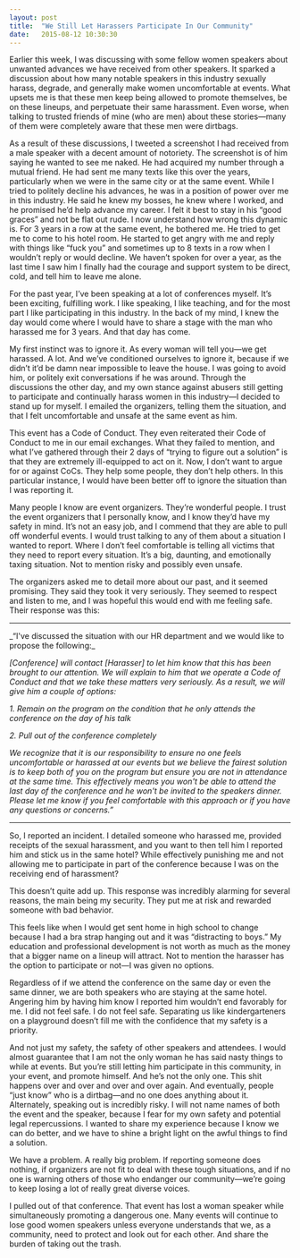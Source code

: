 ```yaml
---
layout: post
title:  "We Still Let Harassers Participate In Our Community"
date:   2015-08-12 10:30:30
---
```


Earlier this week, I was discussing with some fellow women speakers about unwanted advances we have received from other speakers. It sparked a discussion about how many notable speakers in this industry sexually harass, degrade, and generally make women uncomfortable at events. What upsets me is that these men keep being allowed to promote themselves, be on these lineups, and perpetuate their same harassment. Even worse, when talking to trusted friends of mine (who are men) about these stories—many of them were completely aware that these men were dirtbags.

<!--more-->

As a result of these discussions, I tweeted a screenshot I had received from a male speaker with a decent amount of notoriety. The screenshot is of him saying he wanted to see me naked. He had acquired my number through a mutual friend. He had sent me many texts like this over the years, particularly when we were in the same city or at the same event. While I tried to politely decline his advances, he was in a position of power over me in this industry. He said he knew my bosses, he knew where I worked, and he promised he’d help advance my career. I felt it best to stay in his “good graces” and not be flat out rude. I now understand how wrong this dynamic is. For 3 years in a row at the same event, he bothered me. He tried to get me to come to his hotel room. He started to get angry with me and reply with things like “fuck you” and sometimes up to 8 texts in a row when I wouldn’t reply or would decline. We haven’t spoken for over a year, as the last time I saw him I finally had the courage and support system to be direct, cold, and tell him to leave me alone.

For the past year, I’ve been speaking at a lot of conferences myself. It’s been exciting, fulfilling work. I like speaking, I like teaching, and for the most part I like participating in this industry. In the back of my mind, I knew the day would come where I would have to share a stage with the man who harassed me for 3 years. And that day has come.

My first instinct was to ignore it. As every woman will tell you—we get harassed. A lot. And we’ve conditioned ourselves to ignore it, because if we didn’t it’d be damn near impossible to leave the house. I was going to avoid him, or politely exit conversations if he was around. Through the discussions the other day, and my own stance against abusers still getting to participate and continually harass women in this industry—I decided to stand up for myself. I emailed the organizers, telling them the situation, and that I felt uncomfortable and unsafe at the same event as him.

This event has a Code of Conduct. They even reiterated their Code of Conduct to me in our email exchanges. What they failed to mention, and what I’ve gathered through their 2 days of “trying to figure out a solution” is that they are extremely ill-equipped to act on it. Now, I don’t want to argue for or against CoCs. They help some people, they don’t help others. In this particular instance, I would have been better off to ignore the situation than I was reporting it.

Many people I know are event organizers. They’re wonderful people. I trust the event organizers that I personally know, and I know they’d have my safety in mind. It’s not an easy job, and I commend that they are able to pull off wonderful events. I would trust talking to any of them about a situation I wanted to report. Where I don’t feel comfortable is telling all victims that they need to report every situation. It’s a big, daunting, and emotionally taxing situation. Not to mention risky and possibly even unsafe.

The organizers asked me to detail more about our past, and it seemed promising. They said they took it very seriously. They seemed to respect and listen to me, and I was hopeful this would end with me feeling safe. Their response was this:
<hr>
_“I've discussed the situation with our HR department and we would like to propose the following:_

_[Conference] will contact [Harasser] to let him know that this has been brought to our attention. We will explain to him that we operate a Code of Conduct and that we take these matters very seriously. As a result, we will give him a couple of options:_

_1. Remain on the program on the condition that he only attends the conference on the day of his talk_

_2. Pull out of the conference completely_

_We recognize that it is our responsibility to ensure no one feels uncomfortable or harassed at our events but we believe the fairest solution is to keep both of you on the program but ensure you are not in attendance at the same time. This effectively means you won't be able to attend the last day of the conference and he won't be invited to the speakers dinner.
Please let me know if you feel comfortable with this approach or if you have any questions or concerns.”_
<hr>
So, I reported an incident. I detailed someone who harassed me, provided receipts of the sexual harassment, and you want to then tell him I reported him and stick us in the same hotel? While effectively punishing me and not allowing me to participate in part of the conference because I was on the receiving end of harassment? 

This doesn’t quite add up. This response was incredibly alarming for several reasons, the main being my security. They put me at risk and rewarded someone with bad behavior.

This feels like when I would get sent home in high school to change because I had a bra strap hanging out and it was “distracting to boys.” My education and professional development is not worth as much as the money that a bigger name on a lineup will attract. Not to mention the harasser has the option to participate or not—I was given no options.

Regardless of if we attend the conference on the same day or even the same dinner, we are both speakers who are staying at the same hotel. Angering him by having him know I reported him wouldn’t end favorably for me. I did not feel safe. I do not feel safe. Separating us like kindergarteners on a playground doesn’t fill me with the confidence that my safety is a priority.

And not just my safety, the safety of other speakers and attendees. I would almost guarantee that I am not the only woman he has said nasty things to while at events. But you’re still letting him participate in this community, in your event, and promote himself. And he’s not the only one. This shit happens over and over and over and over again. And eventually, people “just know” who is a dirtbag—and no one does anything about it. Alternately, speaking out is incredibly risky. I will not name names of both the event and the speaker, because I fear for my own safety and potential legal repercussions. I wanted to share my experience because I know we can do better, and we have to shine a bright light on the awful things to find a solution.

We have a problem. A really big problem. If reporting someone does nothing, if organizers are not fit to deal with these tough situations, and if no one is warning others of those who endanger our community—we’re going to keep losing a lot of really great diverse voices.

I pulled out of that conference. That event has lost a woman speaker while simultaneously promoting a dangerous one. Many events will continue to lose good women speakers unless everyone understands that we, as a community, need to protect and look out for each other. And share the burden of taking out the trash.
